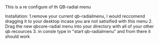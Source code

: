 This is a re configure of th QB-radial menu 

Installation: 
1.remove your current qb-radialmenu, I would reccomend dragging it to your desktop incase you are not satisified with this menu
2. Drag the new qbcore-radial menu into your directory with all of your other qb recources
3. in consle type in "start qb-radialmenu" and from there it should work
